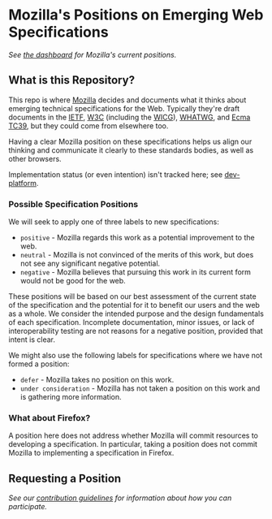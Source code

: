 # Mozilla's Positions on Emerging Web Specifications

_See [the dashboard](https://mozilla.github.io/standards-positions/) for Mozilla's current positions._

## What is this Repository?

This repo is where [Mozilla](https://mozilla.org/) decides and documents what it thinks about
emerging technical specifications for the Web. Typically they're draft documents in the
[IETF](https://ietf.org/), [W3C](https://w3.org/) (including the [WICG](https://wicg.io/)),
[WHATWG](https://whatwg.org/), and [Ecma TC39](https://github.com/tc39), but they could come from
elsewhere too.

Having a clear Mozilla position on these specifications helps us align our thinking and communicate
it clearly to these standards bodies, as well as other browsers.

Implementation status (or even intention) isn't tracked here; see [dev-platform](https://groups.google.com/a/mozilla.org/g/dev-platform/).

### Possible Specification Positions

We will seek to apply one of three labels to new specifications:

- `positive` - Mozilla regards this work as a potential improvement to the web.
- `neutral` - Mozilla is not convinced of the merits of this work, but does not see any significant negative potential.
- `negative` - Mozilla believes that pursuing this work in its current form would not be good for the web.

These positions will be based on our best assessment of the current state of the specification and
the potential for it to benefit our users and the web as a whole.  We consider the intended purpose
and the design fundamentals of each specification.  Incomplete documentation, minor issues, or lack of
interoperability testing are not reasons for a negative position, provided that intent is clear.

We might also use the following labels for specifications where we have not formed a position:

- `defer` - Mozilla takes no position on this work.
- `under consideration` - Mozilla has not taken a position on this work and is gathering more information.

### What about Firefox?

A position here does not address whether Mozilla will commit resources to developing a
specification. In particular, taking a position does not commit Mozilla to implementing a
specification in Firefox.

## Requesting a Position

*See our [contribution guidelines](CONTRIBUTING.md) for information about how you can participate.*

